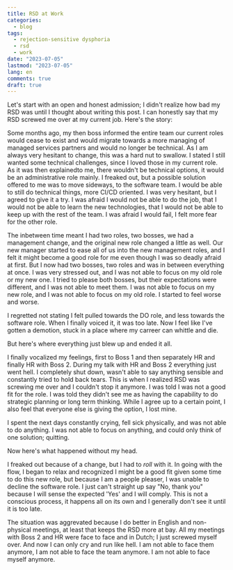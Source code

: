 ```yaml
---
title: RSD at Work
categories:
  - blog
tags:
  - rejection-sensitive dysphoria
  - rsd
  - work
date: "2023-07-05"
lastmod: "2023-07-05"
lang: en
comments: true
draft: true
---
```


Let's start with an open and honest admission; I didn't realize how bad my RSD was until I thought about writing this post. I can honestly say that my RSD screwed me over at my current job. Here's the story:

Some months ago, my then boss informed the entire team our current roles would cease to exist and would migrate towards a more managing of managed services partners and would no longer be technical. As I am always very hesitant to change, this was a hard nut to swallow.
I stated I still wanted some technical challenges, since I loved those in my current role. As it was then explainedto me, there wouldn't be technical options, it would be an administrative role mainly. I freaked out, but a possible solution offered to me was to move sideways, to the software team. I would be able to still do technical things, more CI/CD oriented. I was very hesitant, but I agreed to give it a try. I was afraid I would not be able to do the job, that I would not be able to learn the new technologies, that I would not be able to keep up with the rest of the team. I was afraid I would fail, I felt more fear for the other role.

The inbetween time meant I had two roles, two bosses, we had a management change, and the original new role changed a little as well. Our new manager started to ease all of us into the new management roles, and I felt it might become a good role for me even though I was so deadly afraid at first. But I now had two bosses, two roles and was in between everything at once. I was very stressed out, and I was not able to focus on my old role or my new one. I tried to please both bosses, but their expectations were different, and I was not able to meet them. I was not able to focus on my new role, and I was not able to focus on my old role. I started to feel worse and worse.

I regretted not stating I felt pulled towards the DO role, and less towards the software role. When I finally voiced it, it was too late. Now I feel like I've gotten a demotion, stuck in a place where my carreer can whittle and die.

But here's where everything just blew up and ended it all.

I finally vocalized my feelings, first to Boss 1 and then separately HR and finally HR with Boss 2. During my talk with HR and Boss 2 everything just went hell. I completely shut down, wasn't able to say anything sensible and constantly tried to hold back tears. This is when I realized RSD was screwing me over and I couldn't stop it anymore. I was told I was not a good fit for the role. I was told they didn't see me as having the capability to do strategic planning or long term thinking. While I agree up to a certain point, I also feel that everyone else is giving the option, I lost mine.

I spent the next days constantly crying, fell sick physically, and was not able to do anything. I was not able to focus on anything, and could only think of one solution; quitting.

Now here's what happened without my head.

I freaked out because of a change, but I had to _roll_ with it. In going with the flow, I began to relax and recognized I might be a good fit given some time to do this new role, but because I am a people pleaser, I was unable to decline the software role. I just can't straight up say "No, thank you" because I will sense the expected 'Yes' and I will comply. This is not a conscious process, it happens all on its own and I generally don't see it until it is too late.

The situation was aggrevated because I do better in English and non-physical meetings, at least that keeps the RSD more at bay. All my meetings with Boss 2 and HR were face to face and in Dutch; I just screwed myself over. And now I can only cry and run like hell. I am not able to face them anymore, I am not able to face the team anymore. I am not able to face myself anymore.
